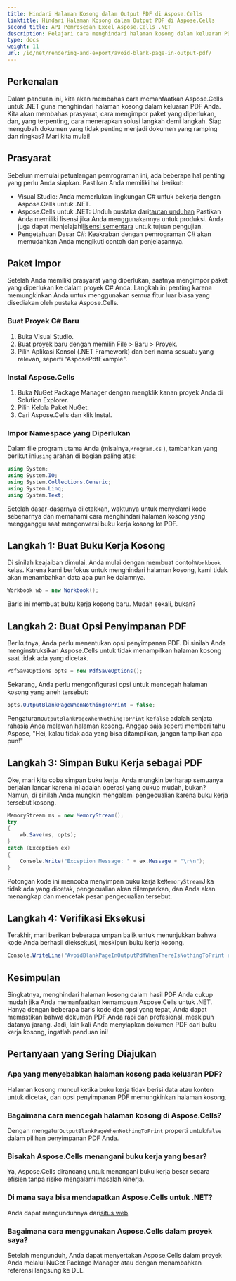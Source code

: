 ```yaml
---
title: Hindari Halaman Kosong dalam Output PDF di Aspose.Cells
linktitle: Hindari Halaman Kosong dalam Output PDF di Aspose.Cells
second_title: API Pemrosesan Excel Aspose.Cells .NET
description: Pelajari cara menghindari halaman kosong dalam keluaran PDF menggunakan Aspose.Cells untuk .NET dengan panduan langkah demi langkah ini untuk menyederhanakan proses pembuatan dokumen Anda.
type: docs
weight: 11
url: /id/net/rendering-and-export/avoid-blank-page-in-output-pdf/
---
```

## Perkenalan
Dalam panduan ini, kita akan membahas cara memanfaatkan Aspose.Cells untuk .NET guna menghindari halaman kosong dalam keluaran PDF Anda. Kita akan membahas prasyarat, cara mengimpor paket yang diperlukan, dan, yang terpenting, cara menerapkan solusi langkah demi langkah. Siap mengubah dokumen yang tidak penting menjadi dokumen yang ramping dan ringkas? Mari kita mulai!
## Prasyarat
Sebelum memulai petualangan pemrograman ini, ada beberapa hal penting yang perlu Anda siapkan. Pastikan Anda memiliki hal berikut:
- Visual Studio: Anda memerlukan lingkungan C# untuk bekerja dengan Aspose.Cells untuk .NET.
-  Aspose.Cells untuk .NET: Unduh pustaka dari[tautan unduhan](https://releases.aspose.com/cells/net/) Pastikan Anda memiliki lisensi jika Anda menggunakannya untuk produksi. Anda juga dapat menjelajahi[lisensi sementara](https://purchase.aspose.com/temporary-license/) untuk tujuan pengujian.
- Pengetahuan Dasar C#: Keakraban dengan pemrograman C# akan memudahkan Anda mengikuti contoh dan penjelasannya.
## Paket Impor
Setelah Anda memiliki prasyarat yang diperlukan, saatnya mengimpor paket yang diperlukan ke dalam proyek C# Anda. Langkah ini penting karena memungkinkan Anda untuk menggunakan semua fitur luar biasa yang disediakan oleh pustaka Aspose.Cells. 
### Buat Proyek C# Baru
1. Buka Visual Studio.
2. Buat proyek baru dengan memilih File > Baru > Proyek.
3. Pilih Aplikasi Konsol (.NET Framework) dan beri nama sesuatu yang relevan, seperti "AsposePdfExample".
### Instal Aspose.Cells
1. Buka NuGet Package Manager dengan mengklik kanan proyek Anda di Solution Explorer.
2. Pilih Kelola Paket NuGet.
3. Cari Aspose.Cells dan klik Instal.
### Impor Namespace yang Diperlukan
 Dalam file program utama Anda (misalnya,`Program.cs` ), tambahkan yang berikut ini`using` arahan di bagian paling atas:
```csharp
using System;
using System.IO;
using System.Collections.Generic;
using System.Linq;
using System.Text;
```
Setelah dasar-dasarnya diletakkan, waktunya untuk menyelami kode sebenarnya dan memahami cara menghindari halaman kosong yang mengganggu saat mengonversi buku kerja kosong ke PDF.
## Langkah 1: Buat Buku Kerja Kosong
 Di sinilah keajaiban dimulai. Anda mulai dengan membuat contoh`Workbook` kelas. Karena kami berfokus untuk menghindari halaman kosong, kami tidak akan menambahkan data apa pun ke dalamnya.
```csharp
Workbook wb = new Workbook();
```
Baris ini membuat buku kerja kosong baru. Mudah sekali, bukan? 
## Langkah 2: Buat Opsi Penyimpanan PDF
Berikutnya, Anda perlu menentukan opsi penyimpanan PDF. Di sinilah Anda menginstruksikan Aspose.Cells untuk tidak menampilkan halaman kosong saat tidak ada yang dicetak. 
```csharp
PdfSaveOptions opts = new PdfSaveOptions();
```
Sekarang, Anda perlu mengonfigurasi opsi untuk mencegah halaman kosong yang aneh tersebut:
```csharp
opts.OutputBlankPageWhenNothingToPrint = false;
```
 Pengaturan`OutputBlankPageWhenNothingToPrint` ke`false` adalah senjata rahasia Anda melawan halaman kosong. Anggap saja seperti memberi tahu Aspose, "Hei, kalau tidak ada yang bisa ditampilkan, jangan tampilkan apa pun!"
## Langkah 3: Simpan Buku Kerja sebagai PDF
Oke, mari kita coba simpan buku kerja. Anda mungkin berharap semuanya berjalan lancar karena ini adalah operasi yang cukup mudah, bukan? Namun, di sinilah Anda mungkin mengalami pengecualian karena buku kerja tersebut kosong.
```csharp
MemoryStream ms = new MemoryStream();
try
{
    wb.Save(ms, opts);
}
catch (Exception ex)
{
    Console.Write("Exception Message: " + ex.Message + "\r\n");
}
```
 Potongan kode ini mencoba menyimpan buku kerja ke`MemoryStream`Jika tidak ada yang dicetak, pengecualian akan dilemparkan, dan Anda akan menangkap dan mencetak pesan pengecualian tersebut.
## Langkah 4: Verifikasi Eksekusi
Terakhir, mari berikan beberapa umpan balik untuk menunjukkan bahwa kode Anda berhasil dieksekusi, meskipun buku kerja kosong.
```csharp
Console.WriteLine("AvoidBlankPageInOutputPdfWhenThereIsNothingToPrint executed successfully.");
```
## Kesimpulan
Singkatnya, menghindari halaman kosong dalam hasil PDF Anda cukup mudah jika Anda memanfaatkan kemampuan Aspose.Cells untuk .NET. Hanya dengan beberapa baris kode dan opsi yang tepat, Anda dapat memastikan bahwa dokumen PDF Anda rapi dan profesional, meskipun datanya jarang. Jadi, lain kali Anda menyiapkan dokumen PDF dari buku kerja kosong, ingatlah panduan ini!
## Pertanyaan yang Sering Diajukan
### Apa yang menyebabkan halaman kosong pada keluaran PDF?
Halaman kosong muncul ketika buku kerja tidak berisi data atau konten untuk dicetak, dan opsi penyimpanan PDF memungkinkan halaman kosong.
### Bagaimana cara mencegah halaman kosong di Aspose.Cells?
 Dengan mengatur`OutputBlankPageWhenNothingToPrint` properti untuk`false` dalam pilihan penyimpanan PDF Anda.
### Bisakah Aspose.Cells menangani buku kerja yang besar?
Ya, Aspose.Cells dirancang untuk menangani buku kerja besar secara efisien tanpa risiko mengalami masalah kinerja.
### Di mana saya bisa mendapatkan Aspose.Cells untuk .NET?
 Anda dapat mengunduhnya dari[situs web](https://releases.aspose.com/cells/net/).
### Bagaimana cara menggunakan Aspose.Cells dalam proyek saya?
Setelah mengunduh, Anda dapat menyertakan Aspose.Cells dalam proyek Anda melalui NuGet Package Manager atau dengan menambahkan referensi langsung ke DLL.